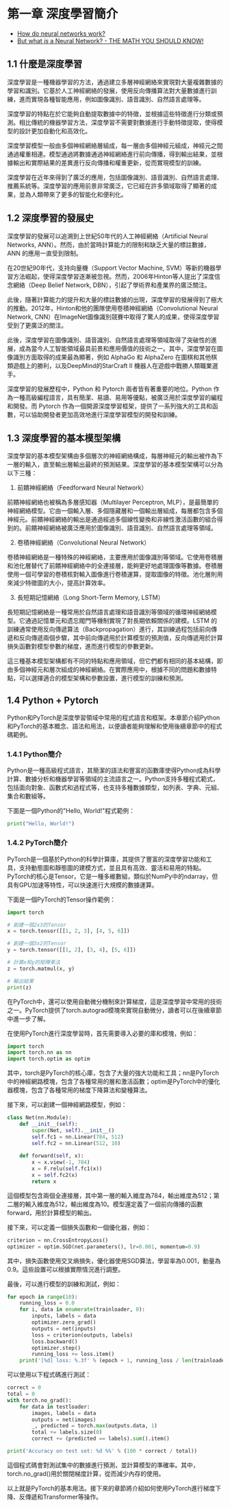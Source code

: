 # 第一章 深度學習簡介

* [How do neural networks work?](https://www.youtube.com/watch?v=fkqZyYo_ebs)
* [But what *is* a Neural Network? - THE MATH YOU SHOULD KNOW!](https://www.youtube.com/watch?v=oB3gmT8GAgI)

## 1.1 什麼是深度學習

深度學習是一種機器學習的方法，通過建立多層神經網絡來實現對大量複雜數據的學習和識別。它基於人工神經網絡的發展，使用反向傳播算法對大量數據進行訓練，進而實現各種智能應用，例如圖像識別、語音識別、自然語言處理等。

深度學習的特點在於它能夠自動提取數據中的特徵，並根據這些特徵進行分類或預測。相比傳統的機器學習方法，深度學習不需要對數據進行手動特徵提取，使得模型的設計更加自動化和高效化。

深度學習模型一般由多個神經網絡層組成，每一層由多個神經元組成，神經元之間通過權重相連。模型通過將數據通過神經網絡進行前向傳播，得到輸出結果，並根據輸出和實際結果的差異進行反向傳播和權重更新，從而實現模型的訓練。

深度學習在近年來得到了廣泛的應用，包括圖像識別、語音識別、自然語言處理、推薦系統等。深度學習的應用前景非常廣泛，它已經在許多領域取得了顯著的成果，並為人類帶來了更多的智能化和便利化。


## 1.2 深度學習的發展史

深度學習的發展可以追溯到上世紀50年代的人工神經網絡（Artificial Neural Networks, ANN）。然而，由於當時計算能力的限制和缺乏大量的標註數據，ANN 的應用一直受到限制。

在20世紀90年代，支持向量機（Support Vector Machine, SVM）等新的機器學習方法崛起，使得深度學習逐漸被忽視。然而，2006年Hinton等人提出了深度信念網絡（Deep Belief Network, DBN），引起了學術界和產業界的廣泛關注。

此後，隨著計算能力的提升和大量的標註數據的出現，深度學習的發展得到了極大的推動。2012年，Hinton和他的團隊使用卷積神經網絡（Convolutional Neural Network, CNN）在ImageNet圖像識別競賽中取得了驚人的成果，使得深度學習受到了更廣泛的關注。

此後，深度學習在圖像識別、語音識別、自然語言處理等領域取得了突破性的進展，成為當今人工智能領域最具前景和應用價值的技術之一。其中，深度學習在圖像識別方面取得的成果最為顯著，例如 AlphaGo 和 AlphaZero 在圍棋和其他棋類遊戲上的勝利，以及DeepMind的StarCraft II 機器人在遊戲中戰勝人類職業選手。

深度學習的發展歷程中，Python 和 Pytorch 兩者皆有著重要的地位。Python 作為一種高級編程語言，具有簡潔、易讀、易用等優點，被廣泛用於深度學習的編程和開發。而 Pytorch 作為一個開源深度學習框架，提供了一系列強大的工具和函數，可以協助開發者更加高效地進行深度學習模型的開發和訓練。


## 1.3 深度學習的基本模型架構

深度學習的基本模型架構由多個層次的神經網絡構成，每層神經元的輸出被作為下一層的輸入，直至輸出層輸出最終的預測結果。深度學習的基本模型架構可以分為以下三種：

1. 前饋神經網絡（Feedforward Neural Network）

前饋神經網絡也被稱為多層感知器（Multilayer Perceptron, MLP），是最簡單的神經網絡模型。它由一個輸入層、多個隱藏層和一個輸出層組成，每層都包含多個神經元。前饋神經網絡的輸出是通過經過多個線性變換和非線性激活函數的組合得到的。前饋神經網絡被廣泛應用於圖像識別、語音識別、自然語言處理等領域。

2. 卷積神經網絡（Convolutional Neural Network）

卷積神經網絡是一種特殊的神經網絡，主要應用於圖像識別等領域。它使用卷積層和池化層替代了前饋神經網絡中的全連接層，能夠更好地處理圖像等數據。卷積層使用一個可學習的卷積核對輸入圖像進行卷積運算，提取圖像的特徵。池化層則用來減少特徵圖的大小，提高計算效率。

3. 長短期記憶網絡（Long Short-Term Memory, LSTM）

長短期記憶網絡是一種常用於自然語言處理和語音識別等領域的循環神經網絡模型。它通過記憶單元和遗忘閥門等機制實現了對長期依賴關係的建模。LSTM 的訓練通常使用反向傳遞算法（Backpropagation）進行，其訓練過程包括前向傳遞和反向傳遞兩個步驟，其中前向傳遞用於計算模型的預測值，反向傳遞用於計算損失函數對模型參數的梯度，進而進行模型的參數更新。

這三種基本模型架構都有不同的特點和應用領域，但它們都有相同的基本結構，即由多個神經元和層次組成的神經網絡。在實際應用中，根據不同的問題和數據特點，可以選擇適合的模型架構和參數設置，進行模型的訓練和預測。

## 1.4 Python + Pytorch

Python和PyTorch是深度學習領域中常用的程式語言和框架。本章節介紹Python和PyTorch的基本概念、語法和用法，以便讀者能夠理解和使用後續章節中的程式碼範例。

### 1.4.1 Python簡介

Python是一種高級程式語言，其簡潔的語法和豐富的函數庫使得Python成為科學計算、數據分析和機器學習等領域的主流語言之一。Python支持多種程式範式，包括面向對象、函數式和過程式等，也支持多種數據類型，如列表、字典、元組、集合和數組等。

下面是一個Python的"Hello, World!"程式範例：

```py
print("Hello, World!")
```

### 1.4.2 PyTorch簡介

PyTorch是一個基於Python的科學計算庫，其提供了豐富的深度學習功能和工具，支持動態圖和靜態圖的建模方式，並且具有高效、靈活和易用的特點。PyTorch的核心是Tensor，它是一種多維數組，類似於NumPy中的ndarray，但具有GPU加速等特性，可以快速進行大規模的數據運算。

下面是一個PyTorch的Tensor操作範例：

```py
import torch

# 創建一個2x3的Tensor
x = torch.tensor([[1, 2, 3], [4, 5, 6]])

# 創建一個3x2的Tensor
y = torch.tensor([[1, 2], [3, 4], [5, 6]])

# 計算x和y的矩陣乘法
z = torch.matmul(x, y)

# 輸出結果
print(z)

```

在PyTorch中，還可以使用自動微分機制來計算梯度，這是深度學習中常用的技術之一。PyTorch提供了torch.autograd模塊來實現自動微分，讀者可以在後續章節中進一步了解。

在使用PyTorch進行深度學習時，首先需要導入必要的庫和模塊，例如：

```py
import torch
import torch.nn as nn
import torch.optim as optim

```

其中，torch是PyTorch的核心庫，包含了大量的強大功能和工具；nn是PyTorch中的神經網路模塊，包含了各種常用的層和激活函數；optim是PyTorch中的優化器模塊，包含了各種常用的梯度下降算法和變種算法。

接下來，可以創建一個神經網路模型，例如：

```py
class Net(nn.Module):
    def __init__(self):
        super(Net, self).__init__()
        self.fc1 = nn.Linear(784, 512)
        self.fc2 = nn.Linear(512, 10)
    
    def forward(self, x):
        x = x.view(-1, 784)
        x = F.relu(self.fc1(x))
        x = self.fc2(x)
        return x

```

這個模型包含兩個全連接層，其中第一層的輸入維度為784，輸出維度為512；第二層的輸入維度為512，輸出維度為10。模型還定義了一個前向傳播的函數forward，用於計算模型的輸出。

接下來，可以定義一個損失函數和一個優化器，例如：

```py
criterion = nn.CrossEntropyLoss()
optimizer = optim.SGD(net.parameters(), lr=0.001, momentum=0.9)

```

其中，損失函數使用交叉熵損失，優化器使用SGD算法，學習率為0.001，動量為0.9。這些設置可以根據實際情況進行調整。

最後，可以進行模型的訓練和測試，例如：

```py
for epoch in range(10):
    running_loss = 0.0
    for i, data in enumerate(trainloader, 0):
        inputs, labels = data
        optimizer.zero_grad()
        outputs = net(inputs)
        loss = criterion(outputs, labels)
        loss.backward()
        optimizer.step()
        running_loss += loss.item()
    print('[%d] loss: %.3f' % (epoch + 1, running_loss / len(trainloader)))

```

可以使用以下程式碼進行測試：

```py
correct = 0
total = 0
with torch.no_grad():
    for data in testloader:
        images, labels = data
        outputs = net(images)
        _, predicted = torch.max(outputs.data, 1)
        total += labels.size(0)
        correct += (predicted == labels).sum().item()

print('Accuracy on test set: %d %%' % (100 * correct / total))

```

這個程式碼會對測試集中的數據進行預測，並計算模型的準確率。其中，torch.no_grad()用於關閉梯度計算，從而減少內存的使用。

以上就是PyTorch的基本用法。接下來的章節將介紹如何使用PyTorch進行梯度下降、反傳遞和Transformer等操作。